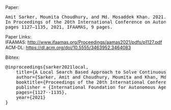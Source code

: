 Paper:
<pre>
Amit Sarker, Moumita Choudhury, and Md. Mosaddek Khan. 2021. A Local Search Based Approach to Solve Continuous DCOPs. 
In Proceedings of the 20th International Conference on Autonomous Agents and Multiagent Systems (AAMAS 2021), Online, May 3–7, 
pages 1127–1135, 2021, IFAAMAS, 9 pages.
</pre>

Paper Links:\
IFAAMAS: http://www.ifaamas.org/Proceedings/aamas2021/pdfs/p1127.pdf \
ACM-DL: https://dl.acm.org/doi/10.5555/3463952.3464083 

Bibtex:
<pre>
@inproceedings{sarker2021local,
    title={A Local Search Based Approach to Solve Continuous DCOPs},
    author={Sarker, Amit and Choudhury, Moumita and Khan, Md Mosaddek},
    booktitle={Proceedings of the 20th International Conference on Autonomous Agents and MultiAgent Systems},
    publisher = {International Foundation for Autonomous Agents and Multiagent Systems},
    pages={1127--1135},
    year={2021}
}
</pre>
